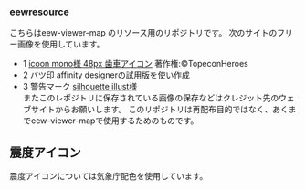 ### eewresource 
こちらはeew-viewer-map のリソース用のリポジトリです。
次のサイトのフリー画像を使用しています。
- 1 [icoon mono様 48px 歯車アイコン](https://icooon-mono.com/00001-%E7%84%A1%E6%96%99%E3%81%AE%E8%A8%AD%E5%AE%9A%E6%AD%AF%E8%BB%8A%E3%82%A2%E3%82%A4%E3%82%B3%E3%83%B3/)
   著作権:©TopeconHeroes
- 2 バツ印
  affinity designerの試用版を使い作成
- 3 警告マーク
     [silhouette illust様](https://www.silhouette-illust.com/)  
またこのレポジトリに保存されている画像の保存などはクレジット先のウェブサイトからお願いします。
このリポジトリは再配布目的ではなく、あくまでeew-viewer-mapで使用するためのものです。  
## 震度アイコン
   震度アイコンについては気象庁配色を使用しています。
